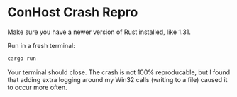 # ConHost Crash Repro
Make sure you have a newer version of Rust installed, like 1.31.

Run in a fresh terminal:

```bash
cargo run
```

Your terminal should close. The crash is not 100% reproducable, but I found that adding extra logging around my Win32 calls (writing to a file) caused it to occur more often.
